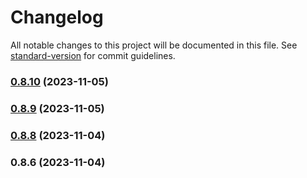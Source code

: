 # Changelog

All notable changes to this project will be documented in this file. See [standard-version](https://github.com/conventional-changelog/standard-version) for commit guidelines.

### [0.8.10](https://github.com/FlavioLionelRita/lambdaorm/compare/v0.8.9...v0.8.10) (2023-11-05)

### [0.8.9](https://github.com/FlavioLionelRita/lambdaorm/compare/v0.8.8...v0.8.9) (2023-11-05)

### [0.8.8](https://github.com/FlavioLionelRita/lambdaorm/compare/v0.8.7...v0.8.8) (2023-11-04)

### 0.8.6 (2023-11-04)
